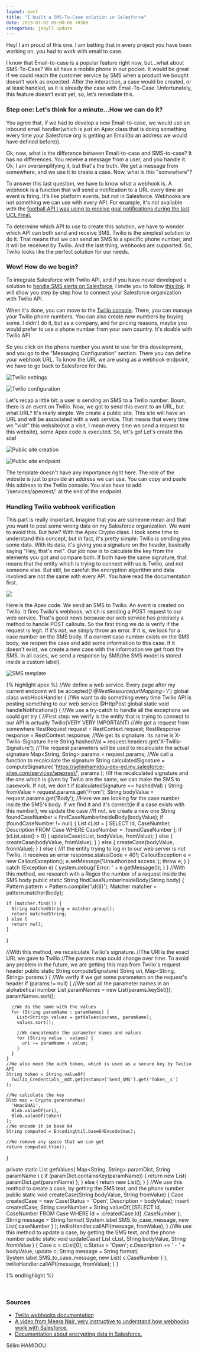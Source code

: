 ```yaml
---
layout: post
title: "I built a SMS-To-Case solution in Salesforce"
date: 2023-07-02 09:00:00 +0300
categories: jekyll update
---
```



Hey! I am proud of this one. I am betting that in every project you have been working on, you had to work with email to case. 

I know that Email-to-case is a popular feature right now, but...what about SMS-To-Case? We all have a mobile phone in our pocket. It would be great if we could reach the customer service by SMS when a product we bought doesn’t work as expected. After the interaction, a case would be created, or at least handled, as it is already the case with Email-To-Case. Unfortunately, this feature doesn’t exist yet, so, let’s remediate this.</p>


### Step one: Let's think for a minute...How we can do it?

You agree that, if we had to develop a new Email-to-case, we would use an inbound email handler(which is just an Apex class that is doing something every time your Salesforce org is getting an Email(to an address we would have defined before)).</p>

Ok, now, what is the difference between Email-to-case and SMS-to-case? It has no differences. You receive a message from a user, and you handle it. Ok, I am oversimplifying it, but that's the truth. We get a message from somewhere, and we use it to create a case. Now, what is this "somewhere"? 

To answer this last question, we have to know what a webhook is. A webhook is a function that will send a notification to a URL every time an event is firing. It's like platform events, but not in Salesforce. Webhooks are not something we can use with every API. For example, it's not available with the <a href=”https://www.selimhamidou.com/posts/I_tried_to_receive_on_Salesforce_real_time_UCL_final_notifications_and_I_failed”>football API I was using to receive goal notifications during the last UCL Final.</a>

To determine which API to use to create this solution, we have to wonder which API can both send and receive SMS. Twilio is the simplest solution to do it. That means that we can send an SMS to a specific phone number, and it will be received by Twilio. And the last thing, webhooks are supported. So, Twilio looks like the perfect solution for our needs.


<h3>Wow! How do we begin?</h3>

To integrate Salesforce with Twilio API, and if you have never developed a solution to <a href="https://www.selimhamidou.com/posts/I_Developed_A_Solution_To_Receive_SMS_Alert_Before_A_Meeting">handle SMS alerts on Salesforce</a>, I invite you to follow <a href="https://www.selimhamidou.com/posts/I_Developed_A_Solution_To_Receive_SMS_Alert_Before_A_Meeting">this link</a>. It will show you step by step how to connect your Salesforce organization with Twilio API.

When it's done, you can move to the <a href="https://console.twilio.com/us1/develop/phone-numbers/manage/incoming/">Twilio console</a>. There, you can manage your Twilio phone numbers. You can also create new numbers by buying some. I didn't do it, but as a company, and for pricing reasons, maybe you would prefer to use a phone number from your own country. It's doable with Twilio API. 

So you click on the phone number you want to use for this development, and you go to the "Messaging Configuration" section. There you can define your webhook URL. To know the URL we are using as a webhook endpoint, we have to go back to Salesforce for this.


![Twilio settings](/Images/SMS_to_case_twilio_setting.jpg)


![Twilio configuration](/Images/SMS_to_case_twilio_config.jpg)


Let's recap a little bit: a user is sending an SMS to a Twilio number. Boum, there is an event on Twilio. Now, we got to send this event to an URL, but what URL? It's really simple. We create a public site. This site will have an URL and will be associated with a web service. That means that every time we "visit" this website(not a visit, I mean every time we send a request to this website), some Apex code is executed. So, let's go! Let's create this site!


![Public site creation](/Images/SMS_to_case_site.jpg)


![Public site endpoint](/Images/SMS_to_case_site_domain.jpg)


The template doesn't have any importance right here. The role of the website is just to provide an address we can use. You can copy and paste this address to the Twilio console. You also have to add '/services/apexrest/' at the end of the endpoint.


### Handling Twilio webhook verification
This part is really important. Imagine that you are someone mean and that you want to post some wrong data on my Salesforce organization. We want to avoid this. But how? With the Apex Crypto class. I took some time to understand this concept, but in fact, it's pretty simple: Twilio is sending you some data. With its data, it's giving you a signature on the header, basically saying "Hey, that's me!". Our job now is to calculate the key from the elements you got and compare both. If both have the same signature, that means that the entity which is trying to connect with us is Twilio, and not someone else. But still, be careful: the encryption algorithm and data involved are not the same with every API. You have read the documentation first.


<img src="https://assets.cdn.prod.twilio.com/images/sms-http-request-cycle.width-800.gif">


Here is the Apex code. We send an SMS to Twilio. An event is created on Twilio. It fires Twilio's webhook, which is sending a POST request to our web service. That's good news because our web service has precisely a method to handle POST callouts. So the first thing we do is verify if the request is legit. If it's not, we simply throw an error. If it is, we look for a case number on the SMS body. If a current case number exists on the SMS body, we reopen the case and add some information to this case. If it doesn't exist, we create a new case with the information we get from the SMS. In all cases, we send a response by SMS(the SMS model is stored inside a custom label).


![SMS template](/Images/SMS_to_case_customLabel.jpg)


{% highlight apex %}
//We define a web service. Every page after my current endpoint will be accepted(*)
@RestResource(urlMapping='/*')
global class webHookHandler {
  //We want to do something every time Twilio API is posting something to our web service
  @HttpPost
  global static void handleNotifications() {
    //We use a try-catch to handle all the exceptions we could get
    try {
      //First step: we verify is the entity that is trying to connect to our API is actually Twilio(VERY VERY IMPORTANT)
      //We got a request from somewhere
      RestRequest request = RestContext.request;
      RestResponse response = RestContext.response;
      //We get its signature. Its name is X-Twilio-Signature here
      String hashedVal = request.headers.get('X-Twilio-Signature');
      //The request parameters will be used to recalculate the actual signature
      Map<String, String> params = request.params;
      //We call a function to recalculate the signature
      String calculatedSignature = computeSignature(
        'https://selimhamidou-dev-ed.my.salesforce-sites.com/services/apexrest/',
        params
      );
      //If the recalculated signature and the one which is given by Twilio are the same, we can make the SMS to casework. If not, we don't
      if (calculatedSignature == hashedVal) {
        String fromValue = request.params.get('From');
        String bodyValue = request.params.get('Body');
        //Here we are looking for the case number inside the SMS's body. If we find it and it's correct(ie if a case exists with this number), we update the case
        //If not, we create a new one
        String foundCaseNumber = findCaseNumberInsideBody(bodyValue);
        if (foundCaseNumber != null) {
          List<Case> cList = [
            SELECT Id, CaseNumber, Description
            FROM Case
            WHERE CaseNumber = :foundCaseNumber
          ];
          if (cList.size() > 0) {
            updateCase(cList, bodyValue, fromValue);
          } else {
            createCase(bodyValue, fromValue);
          }
        } else {
          createCase(bodyValue, fromValue);
        }
      } else {
        //If the entity trying to log in to our web server is not Twilio, it receives an error
        response.statusCode = 401;
        CalloutException e = new CalloutException();
        e.setMessage('Unauthorized access.');
        throw e;
      }
    } catch (Exception e) {
      system.debug('Error: ' + e.getMessage());
    }
  }
  //With this method, we research with a Regex the number of a request inside the SMS body
  public static String findCaseNumberInsideBody(String body) {
    Pattern pattern = Pattern.compile('\\d{8}');
    Matcher matcher = pattern.matcher(body);

    if (matcher.find()) {
      String matchedString = matcher.group();
      return matchedString;
    } else {
      return null;
    }
  }

  //With this method, we recalculate Twilio's signature.
  //The URI is the exact URL we gave to Twilio
  //The params map could change over time. To avoid any problem in the future, we are getting this map from Twilio's request header
  public static String computeSignature(
    String uri,
    Map<String, String> params
  ) {
    //We verify if we get some parameters on the request's header
    if (params != null) {
      //We sort all the parameter names in an alphabetical number
      List<String> paramNames = new List<String>(params.keySet());
      paramNames.sort();

      //We do the same with the values
      for (String paramName : paramNames) {
        List<String> values = getValues(params, paramName);
        values.sort();

        //We concatenate the parameter names and values
        for (String value : values) {
          uri += paramName + value;
        }
      }
    }
    //We also need the auth token, which is used as a secure key by Twilio API
    String token = String.valueOf(
      Twilio_Credentials__mdt.getInstance('Send_SMS').get('Token__c')
    );

    //We calculate the key
    Blob mac = Crypto.generateMac(
      'HmacSHA1',
      Blob.valueOf(uri),
      Blob.valueOf(token)
    );
    //We encode it in base 64
    String computed = EncodingUtil.base64Encode(mac);

    //We remove any space that we can get
    return computed.trim();
  }

  private static List<String> getValues(
    Map<String, String> paramDict,
    String paramName
  ) {
    if (paramDict.containsKey(paramName)) {
      return new List<String>{ paramDict.get(paramName) };
    } else {
      return new List<String>();
    }
  }
  //We use this method to create a case, by getting the SMS text, and the phone number
  public static void createCase(String bodyValue, String fromValue) {
    Case createdCase = new Case(Status = 'Open', Description = bodyValue);
    insert createdCase;
    String caseNumber = String.valueOf(
      [SELECT Id, CaseNumber FROM Case WHERE Id = :createdCase.Id]
      .CaseNumber
    );
    String message = String.format(
      System.label.SMS_to_case_message,
      new List<String>{ caseNumber }
    );
    twilioHandler.callAPI(message, fromValue);
  }
  //We use this method to update a case, by getting the SMS text, and the phone number
  public static void updateCase(
    List<Case> cList,
    String bodyValue,
    String fromValue
  ) {
    Case c = cList[0];
    c.Status = 'Open';
    c.Description += ' - ' + bodyValue;
    update c;
    String message = String.format(
      System.label.SMS_to_case_message,
      new List<String>{ c.CaseNumber }
    );
    twilioHandler.callAPI(message, fromValue);
  }
}

{% endhighlight %}


<br>
<h3>Sources</h3>
<ul>
<li><a href="https://www.twilio.com/docs/usage/webhooks/getting-started-twilio-webhooks">Twilio webhooks documentation</a></li>
<li><a href="https://www.youtube.com/watch?v=weoh7i5UCI4">A video from Meera Nair, very instructive to understand how webhooks work with Salesforce.</a></li>
<li><a href="https://developer.salesforce.com/docs/atlas.en-us.apexref.meta/apexref/apex_classes_restful_crypto.htm">Documentation about encrypting data in Salesforce.</a></li>
</ul>


Sélim HAMIDOU

